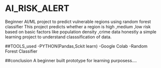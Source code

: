 # AI_RISK_ALERT
Beginner AI/ML project to predict vulnerable regions using random forest classifier
This project predicts whether a region is high ,medium ,low risk based on basic factors like population density ,crime data honestly a simple learning project to understand classsification of data.

##TOOLS_used
-PYTHON(Pandas,Sckit learn)
-Google Colab
-Random Forest Classifier

##conclusion
A beginner built prototype for learning purposess....
